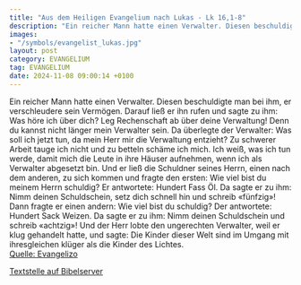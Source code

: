```yaml
---
title: "Aus dem Heiligen Evangelium nach Lukas - Lk 16,1-8"
description: "Ein reicher Mann hatte einen Verwalter. Diesen beschuldigte man bei ihm, er verschleudere sein Vermögen. Darauf ließ er ihn rufen und sagte zu ihm: Was höre ich über dich? Leg Rechenschaft ab über deine Verwaltung! Denn du kannst nicht länger mein Verwalter sein. Da überlegte der...."
images:
- "/symbols/evangelist_lukas.jpg"
layout: post
category: EVANGELIUM
tag: EVANGELIUM
date: 2024-11-08 09:00:14 +0100
---
```

Ein reicher Mann hatte einen Verwalter. Diesen beschuldigte man bei ihm, er verschleudere sein Vermögen.
Darauf ließ er ihn rufen und sagte zu ihm: Was höre ich über dich? Leg Rechenschaft ab über deine Verwaltung! Denn du kannst nicht länger mein Verwalter sein.
Da überlegte der Verwalter: Was soll ich jetzt tun, da mein Herr mir die Verwaltung entzieht? Zu schwerer Arbeit tauge ich nicht und zu betteln schäme ich mich.<!--more-->
Ich weiß, was ich tun werde, damit mich die Leute in ihre Häuser aufnehmen, wenn ich als Verwalter abgesetzt bin.
Und er ließ die Schuldner seines Herrn, einen nach dem anderen, zu sich kommen und fragte den ersten: Wie viel bist du meinem Herrn schuldig?
Er antwortete: Hundert Fass Öl. Da sagte er zu ihm: Nimm deinen Schuldschein, setz dich schnell hin und schreib «fünfzig»!
Dann fragte er einen andern: Wie viel bist du schuldig? Der antwortete: Hundert Sack Weizen. Da sagte er zu ihm: Nimm deinen Schuldschein und schreib «achtzig»!
Und der Herr lobte den ungerechten Verwalter, weil er klug gehandelt hatte, und sagte: Die Kinder dieser Welt sind im Umgang mit ihresgleichen klüger als die Kinder des Lichtes.<br>
[Quelle: Evangelizo](https://evangeliumtagfuertag.org/DE/gospel)

[Textstelle auf Bibelserver](https://www.bibleserver.com/EU/Lukas16,1-8)
